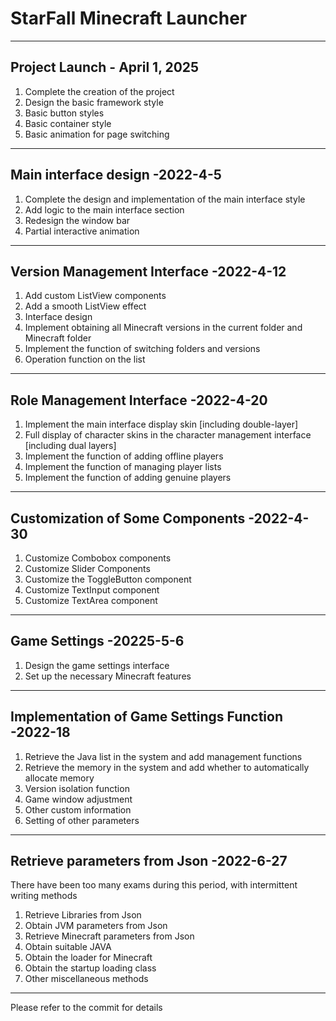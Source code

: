 # StarFall Minecraft Launcher
---
## Project Launch - April 1, 2025

1. Complete the creation of the project
2. Design the basic framework style
3. Basic button styles
4. Basic container style
5. Basic animation for page switching

---

## Main interface design -2022-4-5

1. Complete the design and implementation of the main interface style
2. Add logic to the main interface section
3. Redesign the window bar
4. Partial interactive animation

---

## Version Management Interface -2022-4-12

1. Add custom ListView components
2. Add a smooth ListView effect
3. Interface design
4. Implement obtaining all Minecraft versions in the current folder and Minecraft folder
5. Implement the function of switching folders and versions
6. Operation function on the list

---

## Role Management Interface -2022-4-20

1. Implement the main interface display skin [including double-layer]
2. Full display of character skins in the character management interface [including dual layers]
3. Implement the function of adding offline players
4. Implement the function of managing player lists
5. Implement the function of adding genuine players

---

## Customization of Some Components -2022-4-30

1. Customize Combobox components
2. Customize Slider Components
3. Customize the ToggleButton component
4. Customize TextInput component
5. Customize TextArea component

---

## Game Settings -20225-5-6

1. Design the game settings interface
2. Set up the necessary Minecraft features

---

## Implementation of Game Settings Function -2022-18

1. Retrieve the Java list in the system and add management functions
2. Retrieve the memory in the system and add whether to automatically allocate memory
3. Version isolation function
4. Game window adjustment
5. Other custom information
6. Setting of other parameters

---

## Retrieve parameters from Json -2022-6-27

There have been too many exams during this period, with intermittent writing methods

1. Retrieve Libraries from Json
2. Obtain JVM parameters from Json
3. Retrieve Minecraft parameters from Json
4. Obtain suitable JAVA
5. Obtain the loader for Minecraft
6. Obtain the startup loading class
7. Other miscellaneous methods

---

Please refer to the commit for details